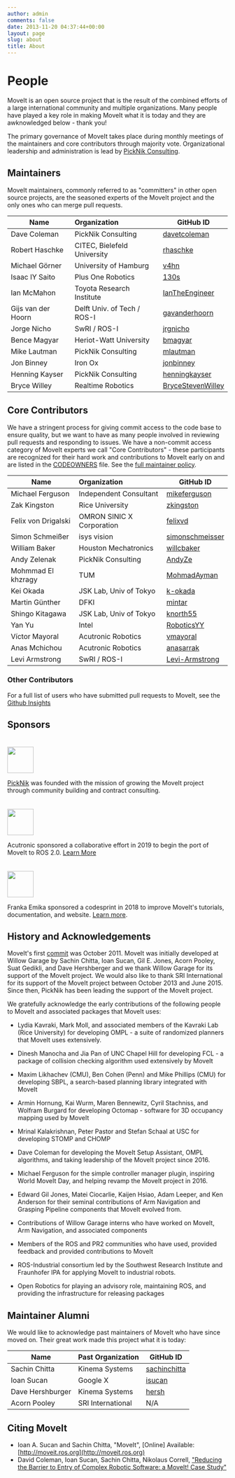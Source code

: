 ```yaml
---
author: admin
comments: false
date: 2013-11-20 04:37:44+00:00
layout: page
slug: about
title: About
---
```


# People

MoveIt is an open source project that is the result of the combined efforts of a large international community and multiple organizations. Many people have played a key role in making MoveIt what it is today and they are awknowledged below - thank you!

The primary governance of MoveIt takes place during monthly meetings of the maintainers and core contributors through majority vote. Organizational leadership and administration is lead by [PickNik Consulting](https://picknik.ai/).

## Maintainers

MoveIt maintainers, commonly referred to as "committers" in other open source projects, are the seasoned experts of the MoveIt project and the only ones who can merge pull requests.

Name               | Organization | GitHub ID
------------------ |:------------- |-------------|
Dave Coleman       | PickNik Consulting | [davetcoleman](https://github.com/davetcoleman)
Robert Haschke     | CITEC, Bielefeld University | [rhaschke](https://github.com/rhaschke)
Michael Görner     | University of Hamburg | [v4hn](https://github.com/v4hn)
Isaac IY Saito     | Plus One Robotics | [130s](https://github.com/130s)
Ian McMahon        | Toyota Research Institute | [IanTheEngineer](https://github.com/IanTheEngineer)
Gijs van der Hoorn | Delft Univ. of Tech / ROS-I | [gavanderhoorn](https://github.com/gavanderhoorn)
Jorge Nicho        | SwRI / ROS-I | [jrgnicho](https://github.com/jrgnicho)
Bence Magyar       | Heriot-Watt University | [bmagyar](https://github.com/bmagyar)
Mike Lautman       | PickNik Consulting | [mlautman](https://github.com/mlautman)
Jon Binney         | Iron Ox | [jonbinney](https://github.com/jonbinney)
Henning Kayser     | PickNik Consulting | [henningkayser](https://github.com/henningkayser)
Bryce Willey       | Realtime Robotics | [BryceStevenWilley](https://github.com/BryceStevenWilley)

## Core Contributors

We have a stringent process for giving commit access to the code base to ensure quality, but we want to have as many people involved in reviewing pull requests and responding to issues. We have a non-commit access category of MoveIt experts we call "Core Contributors" - these participants are recognized for their hard work and contributions to MoveIt early on and are listed in the [CODEOWNERS](https://github.com/ros-planning/moveit/blob/master/.github/CODEOWNERS) file. See the [full maintainer policy](maintainer_policy).

Name                | Organization  | GitHub ID
------------------- |:------------- |-------------|
Michael Ferguson    | Independent Consultant | [mikeferguson](https://github.com/mikeferguson)
Zak Kingston        | Rice University | [zkingston](https://github.com/zkingston)
Felix von Drigalski | OMRON SINIC X Corporation | [felixvd](https://github.com/felixvd)
Simon Schmeißer     | isys vision | [simonschmeisser](https://github.com/simonschmeisser)
William Baker       | Houston Mechatronics | [willcbaker](https://github.com/willcbaker)
Andy Zelenak        | PickNik Consulting | [AndyZe](https://github.com/AndyZe)
Mohmmad El khzragy  | TUM | [MohmadAyman](https://github.com/MohmadAyman)
Kei Okada           | JSK Lab, Univ of Tokyo | [k-okada](https://github.com/k-okada)
Martin Günther      | DFKI | [mintar](https://github.com/mintar)
Shingo Kitagawa     | JSK Lab, Univ of Tokyo | [knorth55](https://github.com/knorth55)
Yan Yu              | Intel | [RoboticsYY](https://github.com/RoboticsYY)
Víctor Mayoral      | Acutronic Robotics | [vmayoral](https://github.com/vmayoral)
Anas Mchichou       | Acutronic Robotics | [anasarrak](https://github.com/anasarrak)
Levi Armstrong      | SwRI / ROS-I | [Levi-Armstrong](https://github.com/Levi-Armstrong)

### Other Contributors

For a full list of users who have submitted pull requests to MoveIt, see the [Github Insights](https://github.com/ros-planning/moveit/graphs/contributors)

## Sponsors

<a href="http://picknik.ai"><img src="{{ site.url }}/assets/images/sponsors/picknik.png" height="60" style="margin-top:20px"/></a>

[PickNik](http://picknik.ai/) was founded with the mission of growing the MoveIt project through community building and contract consulting.

<a href="https://acutronicrobotics.com"><img src="{{ site.url }}/assets/images/sponsors/acutronicrobotics.jpg" height="60" style="margin-top:20px"/></a>

Acutronic sponsored a collaborative effort in 2019 to begin the port of MoveIt to ROS 2.0. [Learn More](https://moveit.ros.org/moveit!/ros/2019/03/01/announcing-the-moveit-2-port.html)

<a href="https://franka.de"><img src="{{ site.url }}/assets/images/sponsors/franka_logo.png" height="60" style="margin-top:20px"/></a>

Franka Emika sponsored a codesprint in 2018 to improve MoveIt's tutorials, documentation, and website. [Learn more](http://moveit.ros.org/moveit!/ros/2018/02/26/tutorials-documentation-codesprint.html).

## History and Acknowledgements

MoveIt's first [commit](https://github.com/ros-planning/moveit/commit/206e93c555a6ddcdbe826809c30b90b89bbb52d8) was October 2011. MoveIt was initially developed at Willow Garage by Sachin Chitta, Ioan Sucan, Gil E. Jones, Acorn Pooley, Suat Gedikli, and Dave Hershberger and we thank Willow Garage for its support of the MoveIt project. We would also like to thank SRI International for its support of the MoveIt project between October 2013 and June 2015. Since then, PickNik has been leading the support of the MoveIt project.

We gratefully acknowledge the early contributions of the following people to MoveIt and associated packages that MoveIt uses:

  * Lydia Kavraki, Mark Moll, and associated members of the Kavraki Lab (Rice University) for developing OMPL - a suite of randomized planners that MoveIt uses extensively.

  * Dinesh Manocha and Jia Pan of UNC Chapel Hill for developing FCL - a package of collision checking algorithm used extensively by MoveIt

  * Maxim Likhachev (CMU), Ben Cohen (Penn) and Mike Phillips (CMU) for developing SBPL, a search-based planning library integrated with MoveIt

  * Armin Hornung, Kai Wurm, Maren Bennewitz, Cyril Stachniss, and Wolfram Burgard for developing Octomap - software for 3D occupancy mapping used by MoveIt

  * Mrinal Kalakrishnan, Peter Pastor and Stefan Schaal at USC for developing STOMP and CHOMP

  * Dave Coleman for developing the MoveIt Setup Assistant, OMPL algorithms, and taking leadership of the MoveIt project since 2016.

  * Michael Ferguson for the simple controller manager plugin, inspiring World MoveIt Day, and helping revamp the MoveIt project in 2016.

  * Edward Gil Jones, Matei Ciocarlie, Kaijen Hsiao, Adam Leeper, and Ken Anderson for their seminal contributions of Arm Navigation and Grasping Pipeline components that MoveIt evolved from.

  * Contributions of Willow Garage interns who have worked on MoveIt, Arm Navigation, and associated components

  * Members of the ROS and PR2 communities who have used, provided feedback and provided contributions to MoveIt

  * ROS-Industrial consortium led by the Southwest Research Institute and Fraunhofer IPA for applying MoveIt to industrial robots.

  * Open Robotics for playing an advisory role, maintaining ROS, and providing the infrastructure for releasing packages

## Maintainer Alumni

We would like to acknowledge past maintainers of MoveIt who have since moved on. Their great work made this project what it is today:

Name | Past Organization | GitHub ID
------------ |:------------- |-------------|
Sachin Chitta | Kinema Systems | [sachinchitta](https://github.com/sachinchitta)
Ioan Sucan | Google X | [isucan](https://github.com/isucan)
Dave Hershburger | Kinema Systems | [hersh](https://github.com/hersh) |
Acorn Pooley | SRI International | N/A |

## Citing MoveIt

  * Ioan A. Sucan and Sachin Chitta, "MoveIt", [Online] Available: [http://moveit.ros.org](http://moveit.ros.org)
  * David Coleman, Ioan Sucan, Sachin Chitta, Nikolaus Correll, ["Reducing the Barrier to Entry of Complex Robotic Software: a MoveIt! Case Study"](https://arxiv.org/abs/1404.3785)
